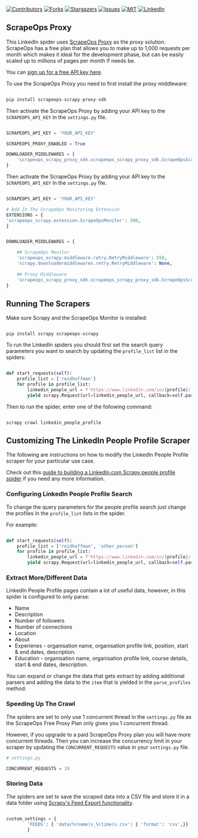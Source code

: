 <!-- Improved compatibility of back to top link: See: https://github.com/othneildrew/Best-README-Template/pull/73 -->
<a name="readme-top"></a>

[![Contributors][contributors-shield]][contributors-url]
[![Forks][forks-shield]][forks-url]
[![Stargazers][stars-shield]][stars-url]
[![Issues][issues-shield]][issues-url]
[![MIT][license-shield]][license-url]
[![LinkedIn][linkedin-shield]][linkedin-url]



## ScrapeOps Proxy
This LinkedIn spider uses [ScrapeOps Proxy](https://scrapeops.io/proxy-aggregator/) as the proxy solution. ScrapeOps has a free plan that allows you to make up to 1,000 requests per month which makes it ideal for the development phase, but can be easily scaled up to millions of pages per month if needs be.

You can [sign up for a free API key here](https://scrapeops.io/app/register/main).

To use the ScrapeOps Proxy you need to first install the proxy middleware:

```python

pip install scrapeops-scrapy-proxy-sdk

```

Then activate the ScrapeOps Proxy by adding your API key to the `SCRAPEOPS_API_KEY` in the ``settings.py`` file.

```python

SCRAPEOPS_API_KEY = 'YOUR_API_KEY'

SCRAPEOPS_PROXY_ENABLED = True

DOWNLOADER_MIDDLEWARES = {
    'scrapeops_scrapy_proxy_sdk.scrapeops_scrapy_proxy_sdk.ScrapeOpsScrapyProxySdk': 725,
}

```

Then activate the ScrapeOps Proxy by adding your API key to the `SCRAPEOPS_API_KEY` in the ``settings.py`` file.

```python

SCRAPEOPS_API_KEY = 'YOUR_API_KEY'

# Add In The ScrapeOps Monitoring Extension
EXTENSIONS = {
'scrapeops_scrapy.extension.ScrapeOpsMonitor': 500, 
}


DOWNLOADER_MIDDLEWARES = {

    ## ScrapeOps Monitor
    'scrapeops_scrapy.middleware.retry.RetryMiddleware': 550,
    'scrapy.downloadermiddlewares.retry.RetryMiddleware': None,
    
    ## Proxy Middleware
    'scrapeops_scrapy_proxy_sdk.scrapeops_scrapy_proxy_sdk.ScrapeOpsScrapyProxySdk': 725,
}

```

## Running The Scrapers
Make sure Scrapy and the ScrapeOps Monitor is installed:

```

pip install scrapy scrapeops-scrapy

```

To run the LinkedIn spiders you should first set the search query parameters you want to search by updating the `profile_list` list in the spiders:

```python

def start_requests(self):
    profile_list = ['reidhoffman']
    for profile in profile_list:
        linkedin_people_url = f'https://www.linkedin.com/in/{profile}/' 
        yield scrapy.Request(url=linkedin_people_url, callback=self.parse_profile, meta={'profile': profile, 'linkedin_url': linkedin_people_url})


```

Then to run the spider, enter one of the following command:

```

scrapy crawl linkedin_people_profile

```


## Customizing The LinkedIn People Profile Scraper
The following are instructions on how to modify the LinkedIn People Profile scraper for your particular use case.

Check out this [guide to building a LinkedIn.com Scrapy people profile spider](https://scrapeops.io/python-scrapy-playbook/python-scrapy-linkedin-people-scraper//) if you need any more information.

### Configuring LinkedIn People Profile Search
To change the query parameters for the people profile search just change the profiles in the `profile_list` lists in the spider.

For example:

```python

def start_requests(self):
    profile_list = ['reidhoffman', 'other_person']
    for profile in profile_list:
        linkedin_people_url = f'https://www.linkedin.com/in/{profile}/' 
        yield scrapy.Request(url=linkedin_people_url, callback=self.parse_profile, meta={'profile': profile, 'linkedin_url': linkedin_people_url})

```

### Extract More/Different Data
LinkedIn People Profile pages contain a lot of useful data, however, in this spider is configured to only parse:

- Name
- Description
- Number of followers
- Number of connections
- Location
- About
- Experienes - organisation name, organisation profile link, position, start & end dates, description.
- Education - organisation name, organisation profile link, course details, start & end dates, description.

You can expand or change the data that gets extract by adding additional parsers and adding the data to the `item` that is yielded in the `parse_profiles` method:


### Speeding Up The Crawl
The spiders are set to only use 1 concurrent thread in the ``settings.py`` file as the ScrapeOps Free Proxy Plan only gives you 1 concurrent thread.

However, if you upgrade to a paid ScrapeOps Proxy plan you will have more concurrent threads. Then you can increase the concurrency limit in your scraper by updating the `CONCURRENT_REQUESTS` value in your ``settings.py`` file.

```python
# settings.py

CONCURRENT_REQUESTS = 10

```

### Storing Data
The spiders are set to save the scraped data into a CSV file and store it in a data folder using [Scrapy's Feed Export functionality](https://docs.scrapy.org/en/latest/topics/feed-exports.html).

```python

custom_settings = {
        'FEEDS': { 'data/%(name)s_%(time)s.csv': { 'format': 'csv',}}
        }

```


<!-- MARKDOWN LINKS & IMAGES -->
<!-- https://www.markdownguide.org/basic-syntax/#reference-style-links -->
[contributors-shield]: https://img.shields.io/github/contributors/cprite/cover-letter-builder.svg?style=for-the-badge
[contributors-url]: https://github.com/cprite/cover-letter-builder/graphs/contributors
[forks-shield]: https://img.shields.io/github/forks/cprite/cover-letter-builder.svg?style=for-the-badge
[forks-url]: https://github.com/cprite/cover-letter-builder/network/members
[stars-shield]: https://img.shields.io/github/stars/cprite/cover-letter-builder.svg?style=for-the-badge
[stars-url]: https://github.com/cprite/cover-letter-builder/stargazers
[issues-shield]: https://img.shields.io/github/issues/cprite/cover-letter-builder.svg?style=for-the-badge
[issues-url]: https://github.com/cprite/cover-letter-builder/issues
[license-shield]: https://img.shields.io/github/license/cprite/cover-letter-builder.svg?style=for-the-badge
[license-url]: https://github.com/cprite/cover-letter-builder/blob/master/LICENSE
[linkedin-shield]: https://img.shields.io/badge/-LinkedIn-black.svg?style=for-the-badge&logo=linkedin&colorB=555
[linkedin-url]: https://linkedin.com/in/niknmirosh
